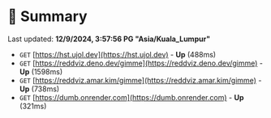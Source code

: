 # 📖 Summary
Last updated: **12/9/2024, 3:57:56 PG "Asia/Kuala_Lumpur"**

- `GET` [https://hst.ujol.dev](https://hst.ujol.dev) - **Up** (488ms)
- `GET` [https://reddviz.deno.dev/gimme](https://reddviz.deno.dev/gimme) - **Up** (1598ms)
- `GET` [https://reddviz.amar.kim/gimme](https://reddviz.amar.kim/gimme) - **Up** (738ms)
- `GET` [https://dumb.onrender.com](https://dumb.onrender.com) - **Up** (321ms)
